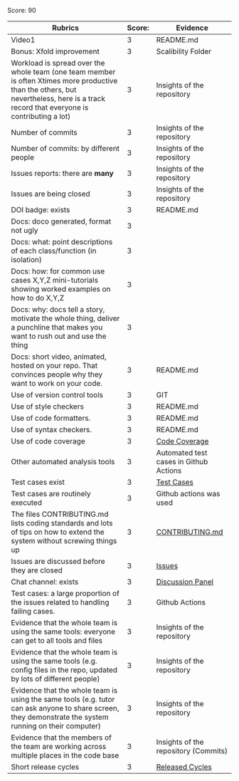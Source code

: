 Score: 90

|Rubrics|Score:|Evidence|
|-----|---------|---------|
|Video1| 3 | README.md | 
Bonus: Xfold improvement | 3 | Scalibility Folder
|Workload is spread over the whole team (one team member is often Xtimes more productive than the others, but nevertheless, here is a track record that everyone is contributing a lot)| 3 | Insights of the repository |
|Number of commits| 3 | Insights of the repository |
|Number of commits: by different people| 3 | Insights of the repository |
|Issues reports: there are **many**| 3 | Insights of the repository |
|Issues are being closed| 3 | Insights of the repository |
|DOI badge: exists| 3 | README.md |
|Docs: doco generated, format not ugly | 3 |  |
|Docs: what: point descriptions of each class/function (in isolation) | 3 |  |
|Docs: how: for common use cases X,Y,Z mini-tutorials showing worked examples on how to do X,Y,Z| 3 |  |
|Docs: why: docs tell a story, motivate the whole thing, deliver a punchline that makes you want to rush out and use the thing| 3 |  |
|Docs: short video, animated, hosted on your repo. That convinces people why they want to work on your code.| 3 | README.md |
|Use of version control tools| 3 | GIT |
|Use of style checkers | 3 | README.md |
|Use of code formatters. | 3 | README.md |
|Use of syntax checkers. | 3 | README.md |
|Use of code coverage | 3 | [Code Coverage](https://codecov.io/gh/divyagiridhar/SE_Project_2/branch/main)|
|Other automated analysis tools| 3 | Automated test cases in Github Actions |
|Test cases exist| 3 | [Test Cases](https://github.com/divyagiridhar/SE_Project_2/tree/main/grievancesystemlatest/tests) |
|Test cases are routinely executed| 3 | Github actions was used |
|The files CONTRIBUTING.md lists coding standards and lots of tips on how to extend the system without screwing things up| 3 | [CONTRIBUTING.md](https://github.com/divyagiridhar/SE_Project_2/blob/main/CONTRIBUTING.md) |
|Issues are discussed before they are closed| 3 | [Issues](https://github.com/divyagiridhar/SE_Project_2/pulse#closed-issues) |
|Chat channel: exists| 3 | [Discussion Panel](https://github.com/divyagiridhar/SE_Project_2/discussions) |
|Test cases: a large proportion of the issues related to handling failing cases.| 3 | Github Actions |
|Evidence that the whole team is using the same tools: everyone can get to all tools and files| 3 | Insights of the repository |
|Evidence that the whole team is using the same tools (e.g. config files in the repo, updated by lots of different people)| 3 | Insights of the repository |
|Evidence that the whole team is using the same tools (e.g. tutor can ask anyone to share screen, they demonstrate the system running on their computer)| 3 | Insights of the repository |
|Evidence that the members of the team are working across multiple places in the code base| 3 | Insights of the repository (Commits) |
|Short release cycles | 3  | [Released Cycles](https://github.com/divyagiridhar/SE_Project_2/releases/tag/1.0.1) |
